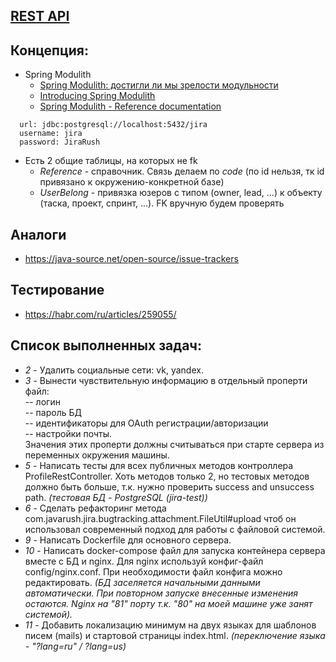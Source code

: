 ## [REST API](http://localhost:8080/doc)

## Концепция:

- Spring Modulith
    - [Spring Modulith: достигли ли мы зрелости модульности](https://habr.com/ru/post/701984/)
    - [Introducing Spring Modulith](https://spring.io/blog/2022/10/21/introducing-spring-modulith)
    - [Spring Modulith - Reference documentation](https://docs.spring.io/spring-modulith/docs/current-SNAPSHOT/reference/html/)

```
  url: jdbc:postgresql://localhost:5432/jira
  username: jira
  password: JiraRush
```

- Есть 2 общие таблицы, на которых не fk
    - _Reference_ - справочник. Связь делаем по _code_ (по id нельзя, тк id привязано к окружению-конкретной базе)
    - _UserBelong_ - привязка юзеров с типом (owner, lead, ...) к объекту (таска, проект, спринт, ...). FK вручную будем
      проверять

## Аналоги

- https://java-source.net/open-source/issue-trackers

## Тестирование

- https://habr.com/ru/articles/259055/

## Список выполненных задач:
- _2_ - Удалить социальные сети: vk, yandex.
- _3_ - Вынести чувствительную информацию в отдельный проперти файл:  
-- логин  
-- пароль БД  
-- идентификаторы для OAuth регистрации/авторизации  
-- настройки почты.   
Значения этих проперти должны считываться при старте сервера из переменных окружения машины.
- _5_ - Написать тесты для всех публичных методов контроллера ProfileRestController. Хоть методов только 2, но тестовых методов должно быть больше, т.к. нужно проверить success and unsuccess path. _(тестовая БД - PostgreSQL (jira-test))_
- _6_ - Сделать рефакторинг метода com.javarush.jira.bugtracking.attachment.FileUtil#upload чтоб он использовал современный подход для работы с файловой системой.
- _9_ - Написать Dockerfile для основного сервера.
- _10_ - Написать docker-compose файл для запуска контейнера сервера вместе с БД и nginx. Для nginx используй конфиг-файл config/nginx.conf. При необходимости файл конфига можно редактировать. _(БД заселяется начальными данными автоматически. При повторном запуске внесенные изменения остаются. Nginx на "81" порту т.к. "80" на моей машине уже занят системой)._
- _11_ - Добавить локализацию минимум на двух языках для шаблонов писем (mails) и стартовой страницы index.html. _(переключение языка - "?lang=ru" / ?lang=us)_